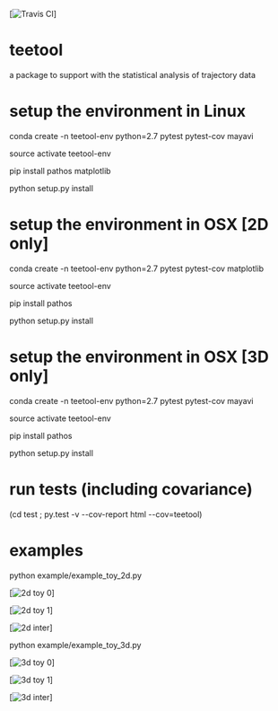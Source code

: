[![Travis CI](https://travis-ci.com/WillemEerland/teetool.svg?token=vgGUTGsaoutqpevkkMq4&branch=master)]

# teetool
a package to support with the statistical analysis of trajectory data

# setup the environment in Linux

conda create -n teetool-env python=2.7 pytest pytest-cov mayavi

source activate teetool-env

pip install pathos matplotlib

python setup.py install

# setup the environment in OSX [2D only]

conda create -n teetool-env python=2.7 pytest pytest-cov matplotlib

source activate teetool-env

pip install pathos

python setup.py install

# setup the environment in OSX [3D only]

conda create -n teetool-env python=2.7 pytest pytest-cov mayavi

source activate teetool-env

pip install pathos

python setup.py install

# run tests (including covariance)

(cd test ; py.test -v --cov-report html --cov=teetool)

# examples

python example/example_toy_2d.py

[![2d toy 0](https://www.southampton.ac.uk/~wje1n13/teetool/2d_toy0.png)]

[![2d toy 1](https://www.southampton.ac.uk/~wje1n13/teetool/2d_toy1.png)]

[![2d inter](https://www.southampton.ac.uk/~wje1n13/teetool/2d_toy0_toy1.png)]

python example/example_toy_3d.py

[![3d toy 0](https://www.southampton.ac.uk/~wje1n13/teetool/3d_toy0.png)]

[![3d toy 1](https://www.southampton.ac.uk/~wje1n13/teetool/3d_toy1.png)]

[![3d inter](https://www.southampton.ac.uk/~wje1n13/teetool/3d_toy0_toy1.png)]
